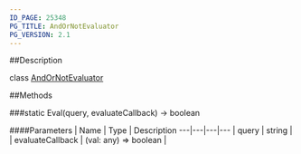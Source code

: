 ```yaml
---
ID_PAGE: 25348
PG_TITLE: AndOrNotEvaluator
PG_VERSION: 2.1
---
```

##Description

class [AndOrNotEvaluator](/classes/2.2/AndOrNotEvaluator)



##Methods

###static Eval(query, evaluateCallback) &rarr; boolean



####Parameters
 | Name | Type | Description
---|---|---|---
 | query | string | 
 | evaluateCallback | (val: any) =&gt; boolean | 

